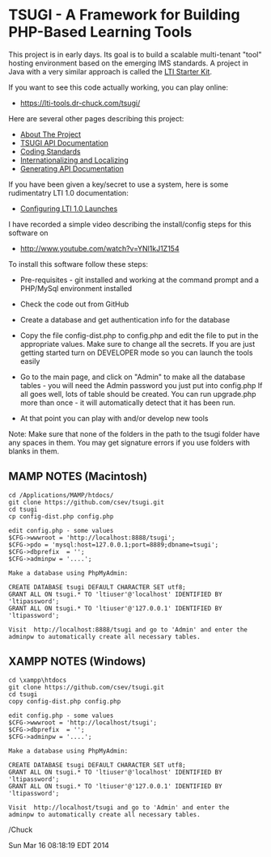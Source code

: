 TSUGI - A Framework for Building PHP-Based Learning Tools
=========================================================

This project is in early days.  Its goal is to build a scalable
multi-tenant "tool" hosting environment based on the emerging IMS
standards.  A project in Java with a very similar approach is called
the [LTI Starter Kit](https://github.com/azeckoski/lti_starter).

If you want to see this code actually working, you can play online:

* https://lti-tools.dr-chuck.com/tsugi/

Here are several other pages describing this project:

* [About The Project](docs/ABOUT.md)
* [TSUGI API Documentation](http://do1.dr-chuck.com/tsugi/phpdoc/)
* [Coding Standards](docs/CODING.md)
* [Internationalizing and Localizing](docs/I18N.md)
* [Generating API Documentation](docs/PHPDOC.md)

If you have been given a key/secret to use a system, here
is some rudimentatry LTI 1.0 documentation:

* [Configuring LTI 1.0 Launches](docs/LAUNCHING.md)

I have recorded a simple video describing the install/config steps
for this software on

* http://www.youtube.com/watch?v=YNl1kJ1Z154

To install this software follow these steps:

* Pre-requisites - git installed and working at the command prompt
and a PHP/MySql environment installed

* Check the code out from GitHub

* Create a database and get authentication info for the database

* Copy the file config-dist.php to config.php and edit the file
to put in the appropriate values.  Make sure to change all the secrets.
If you are just getting started turn on DEVELOPER mode so you can launch
the tools easily

* Go to the main page, and click on "Admin" to make all the database
tables - you will need the Admin password you just put into config.php
If all goes well, lots of table should be created.  You can run upgrade.php
more than once - it will automatically detect that it has been run.

* At that point you can play with and/or develop new tools

Note: Make sure that none of the folders in the path to the tsugi
folder have any spaces in them.  You may get signature errors
if you use folders with blanks in them.

MAMP NOTES (Macintosh)
----------------------

    cd /Applications/MAMP/htdocs/
    git clone https://github.com/csev/tsugi.git
    cd tsugi
    cp config-dist.php config.php

    edit config.php - some values
    $CFG->wwwroot = 'http://localhost:8888/tsugi';
    $CFG->pdo = 'mysql:host=127.0.0.1;port=8889;dbname=tsugi';
    $CFG->dbprefix  = '';
    $CFG->adminpw = '....';

    Make a database using PhpMyAdmin:

    CREATE DATABASE tsugi DEFAULT CHARACTER SET utf8;
    GRANT ALL ON tsugi.* TO 'ltiuser'@'localhost' IDENTIFIED BY 'ltipassword';
    GRANT ALL ON tsugi.* TO 'ltiuser'@'127.0.0.1' IDENTIFIED BY 'ltipassword';

    Visit  http://localhost:8888/tsugi and go to 'Admin' and enter the
    adminpw to automatically create all necessary tables.

XAMPP NOTES (Windows)
---------------------

    cd \xampp\htdocs
    git clone https://github.com/csev/tsugi.git
    cd tsugi
    copy config-dist.php config.php

    edit config.php - some values
    $CFG->wwwroot = 'http://localhost/tsugi';
    $CFG->dbprefix  = '';
    $CFG->adminpw = '....';

    Make a database using PhpMyAdmin:

    CREATE DATABASE tsugi DEFAULT CHARACTER SET utf8;
    GRANT ALL ON tsugi.* TO 'ltiuser'@'localhost' IDENTIFIED BY 'ltipassword';
    GRANT ALL ON tsugi.* TO 'ltiuser'@'127.0.0.1' IDENTIFIED BY 'ltipassword';

    Visit  http://localhost/tsugi and go to 'Admin' and enter the
    adminpw to automatically create all necessary tables.

/Chuck

Sun Mar 16 08:18:19 EDT 2014


